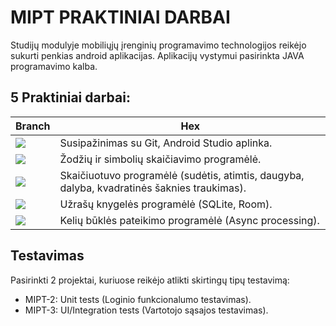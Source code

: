 # MIPT PRAKTINIAI DARBAI

Studijų modulyje mobiliųjų įrenginių programavimo technologijos reikėjo sukurti penkias android aplikacijas. Aplikacijų vystymui pasirinkta JAVA programavimo kalba.


## 5 Praktiniai darbai:

| Branch             | Hex                                                                |
| ----------------- | ------------------------------------------------------------------ |
| [![](https://img.shields.io/github/last-commit/Doomce/MIPT-Praktiniai/MIPT-1?style=for-the-badge&logo=android&logoColor=8ce987&label=MIPT-1&color=29a14f)](https://github.com/Doomce/MIPT-Praktiniai/tree/MIPT-1) | Susipažinimas su Git, Android Studio aplinka. |
| [![](https://img.shields.io/github/last-commit/Doomce/MIPT-Praktiniai/MIPT-2?style=for-the-badge&logo=android&logoColor=8ce987&label=MIPT-2&color=29a14f)](https://github.com/Doomce/MIPT-Praktiniai/tree/MIPT-2) | Žodžių ir simbolių skaičiavimo programėlė. |
| [![](https://img.shields.io/github/last-commit/Doomce/MIPT-Praktiniai/MIPT-3?style=for-the-badge&logo=android&logoColor=8ce987&label=MIPT-3&color=29a14f)](https://github.com/Doomce/MIPT-Praktiniai/tree/MIPT-3) | Skaičiuotuvo programėlė (sudėtis, atimtis, daugyba, dalyba, kvadratinės šaknies traukimas). |
| [![](https://img.shields.io/github/last-commit/Doomce/MIPT-Praktiniai/MIPT-4?style=for-the-badge&logo=android&logoColor=8ce987&label=MIPT-4&color=29a14f)](https://github.com/Doomce/MIPT-Praktiniai/tree/MIPT-4) | Užrašų knygelės programėlė (SQLite, Room). |
| [![](https://img.shields.io/github/last-commit/Doomce/MIPT-Praktiniai/MIPT-5?style=for-the-badge&logo=android&logoColor=8ce987&label=MIPT-5&color=29a14f)](https://github.com/Doomce/MIPT-Praktiniai/tree/MIPT-5) | Kelių būklės pateikimo programėlė (Async processing). |


## Testavimas
Pasirinkti 2 projektai, kuriuose reikėjo atlikti skirtingų tipų testavimą:
- MIPT-2: Unit tests (Loginio funkcionalumo testavimas).
- MIPT-3: UI/Integration tests (Vartotojo sąsajos testavimas).

